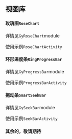## 视图库

#### 玫瑰图`RoseChart`

详情见`GyRoseChart`module

使用示例`RoseChartActivity`

#### 环形进度条`RingProgressBar`

详情见`GyProgressBar`module

使用示例`ProgressBarActivity`

#### 拖动条`SmartSeekBar`

详情见`GySeekBar`module

使用示例`SeekBarActivity`

#### 其余的，敬请期待

